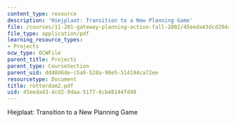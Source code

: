 ```yaml
---
content_type: resource
description: 'Hiejplaat: Transition to a New Planning Game'
file: /courses/11-201-gateway-planning-action-fall-2002/45eeda43dcd29daa51776cb48144fd49_rotterdam2.pdf
file_type: application/pdf
learning_resource_types:
- Projects
ocw_type: OCWFile
parent_title: Projects
parent_type: CourseSection
parent_uid: dd48d6de-c5a9-528a-90e5-514194ca72ee
resourcetype: Document
title: rotterdam2.pdf
uid: 45eeda43-dcd2-9daa-5177-6cb48144fd49
---
```

Hiejplaat: Transition to a New Planning Game

